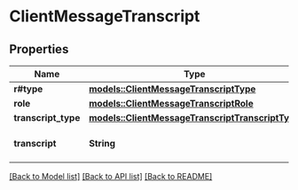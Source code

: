 # ClientMessageTranscript

## Properties

Name | Type | Description | Notes
------------ | ------------- | ------------- | -------------
**r#type** | [**models::ClientMessageTranscriptType**](ClientMessageTranscriptType.md) |  | 
**role** | [**models::ClientMessageTranscriptRole**](ClientMessageTranscriptRole.md) |  | 
**transcript_type** | [**models::ClientMessageTranscriptTranscriptType**](ClientMessageTranscriptTranscriptType.md) |  | 
**transcript** | **String** | This is the transcript content. | 

[[Back to Model list]](../README.md#documentation-for-models) [[Back to API list]](../README.md#documentation-for-api-endpoints) [[Back to README]](../README.md)


